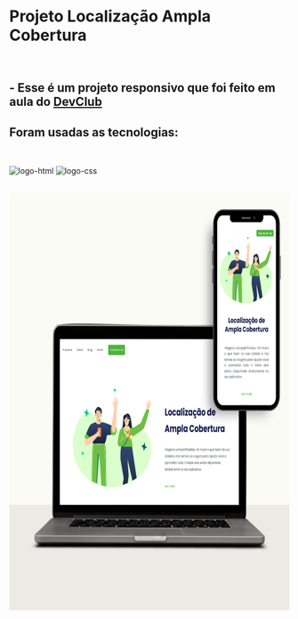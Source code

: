<h1>Projeto Localização Ampla Cobertura</h1>
<br>
<h2> - Esse é um projeto responsivo que foi feito em aula do <a href="https://www.devclub.com.br/">DevClub</a></h2>

<h2>Foram usadas as tecnologias:</h2>
<br>
<p>
<img src="https://cdn.jsdelivr.net/gh/devicons/devicon@latest/icons/html5/html5-original.svg" alt="logo-html" width="40px" />
<img src="https://cdn.jsdelivr.net/gh/devicons/devicon@latest/icons/css3/css3-original.svg" alt="logo-css" width="40px" />
</p><br>
 <img src="https://github.com/eduardocvaliente/Localizacao-Ampla/blob/main/img/mockup.png?raw=true" alt="mockup-image" height="750px"/>         

